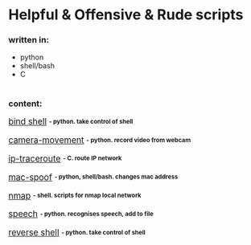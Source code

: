 # Helpful & Offensive & Rude scripts

### written in:
<ul>
<li>python</li>
<li>shell/bash</li>
<li>C</li>
</ul>

#
### content:

<big>

<a href="./bind-shell/README.md">bind shell</a>
<sup><sub><strong> - python. take control of shell</strong></sub></sup>


<a href="./camera-movement/README.md">camera-movement</a>
<sup><sub><strong> - python. record video from webcam</strong></sub></sup>


<a href="./ip-traceroute//README.md">ip-traceroute</a>
<sup><sub><strong> - C. route IP network</strong></sub></sup>


<a href="./MAC-address/README.md">mac-spoof</a>
<sup><sub><strong> - python, shell/bash. changes mac address</strong></sub></sup>


<a href="./nmap/README.md">nmap</a>
<sup><sub><strong> - shell. scripts for nmap local network</strong></sub></sup>


<a href="./speech/README.md">speech</a>
<sup><sub><strong> - python. recognises speech, add to file</strong></sub></sup>


<a href="./reverse-shell/README.md">reverse shell</a>
<sup><sub><strong> - python. take control of shell</strong></sub></sup>

</big>